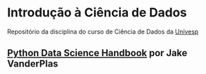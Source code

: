 # Introdução à Ciência de Dados

Repositório da disciplina do curso de Ciência de Dados da [Univesp](https://univesp.br)

## [Python Data Science Handbook](https://jakevdp.github.io/PythonDataScienceHandbook/) por Jake VanderPlas

